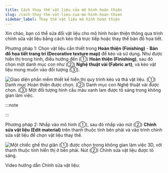 ```yaml
---
title: Cách thay thế vật liệu của mô hình hoàn thiện
slug: /cach-thay-the-vat-lieu-cua-mo-hinh-hoan-thien
sidebar_label: Thay thế vật liệu mô hình hoàn thiện
---
```


Xin chào, bạn có thể sửa đổi vật liệu cho mô hình hoàn thiện thông qua trình chỉnh sửa vật liệu bằng cách kéo thả trực tiếp hoặc thay thế bản đồ họa tiết.

Phương pháp 1: Chọn vật liệu cần thiết trong **Hoàn thiện (Finishing)** - **Bản đồ họa tiết trang trí (Decorative texture map)** để kéo và sử dụng. Như được hiển thị trong hình, điều hướng đến (①) **Hoàn thiện (Finishing)**, sau đó chọn một danh mục con như (②) **Nghệ thuật vải (Fabric art)**, và kéo vật liệu mong muốn vào đối tượng (③).

![Giao diện phần mềm thiết kế hiển thị quy trình kéo và thả vật liệu. (①) Danh mục Hoàn thiện được chọn. (②) Danh mục con Nghệ thuật vải được chọn. (③) Một đối tượng hình cầu màu xanh lam được tô sáng trong không gian làm việc.](https://storage.googleapis.com/jegavn_kb/images/9f0dd897-db07-4977-b12c-7dc2ed2a7fb5.png)

:::note

:::

Phương pháp 2: Nhấp vào mô hình (①), sau đó nhấp vào nút (②) **Chỉnh sửa vật liệu (Edit material)** trên thanh thuộc tính bên phải và vào trình chỉnh sửa vật liệu để chọn vật liệu thay thế.

![Một chiếc ghế thư giãn (①) được chọn trong không gian làm việc 3D, với thanh thuộc tính hiển thị ở bên phải. Nút (②) Chỉnh sửa vật liệu được tô sáng.](https://storage.googleapis.com/jegavn_kb/images/0c2e6b8e-2c64-4654-9a5c-a705b8885bee.png)

Video hướng dẫn Chỉnh sửa vật liệu: